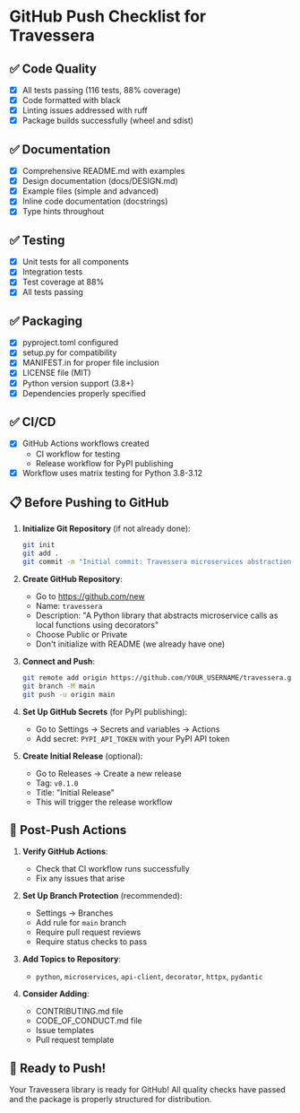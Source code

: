 # GitHub Push Checklist for Travessera

## ✅ Code Quality
- [x] All tests passing (116 tests, 88% coverage)
- [x] Code formatted with black
- [x] Linting issues addressed with ruff
- [x] Package builds successfully (wheel and sdist)

## ✅ Documentation
- [x] Comprehensive README.md with examples
- [x] Design documentation (docs/DESIGN.md)
- [x] Example files (simple and advanced)
- [x] Inline code documentation (docstrings)
- [x] Type hints throughout

## ✅ Testing
- [x] Unit tests for all components
- [x] Integration tests
- [x] Test coverage at 88%
- [x] All tests passing

## ✅ Packaging
- [x] pyproject.toml configured
- [x] setup.py for compatibility
- [x] MANIFEST.in for proper file inclusion
- [x] LICENSE file (MIT)
- [x] Python version support (3.8+)
- [x] Dependencies properly specified

## ✅ CI/CD
- [x] GitHub Actions workflows created
  - CI workflow for testing
  - Release workflow for PyPI publishing
- [x] Workflow uses matrix testing for Python 3.8-3.12

## 📋 Before Pushing to GitHub

1. **Initialize Git Repository** (if not already done):
   ```bash
   git init
   git add .
   git commit -m "Initial commit: Travessera microservices abstraction library"
   ```

2. **Create GitHub Repository**:
   - Go to https://github.com/new
   - Name: `travessera`
   - Description: "A Python library that abstracts microservice calls as local functions using decorators"
   - Choose Public or Private
   - Don't initialize with README (we already have one)

3. **Connect and Push**:
   ```bash
   git remote add origin https://github.com/YOUR_USERNAME/travessera.git
   git branch -M main
   git push -u origin main
   ```

4. **Set Up GitHub Secrets** (for PyPI publishing):
   - Go to Settings → Secrets and variables → Actions
   - Add secret: `PYPI_API_TOKEN` with your PyPI API token

5. **Create Initial Release** (optional):
   - Go to Releases → Create a new release
   - Tag: `v0.1.0`
   - Title: "Initial Release"
   - This will trigger the release workflow

## 🎉 Post-Push Actions

1. **Verify GitHub Actions**:
   - Check that CI workflow runs successfully
   - Fix any issues that arise

2. **Set Up Branch Protection** (recommended):
   - Settings → Branches
   - Add rule for `main` branch
   - Require pull request reviews
   - Require status checks to pass

3. **Add Topics to Repository**:
   - `python`, `microservices`, `api-client`, `decorator`, `httpx`, `pydantic`

4. **Consider Adding**:
   - CONTRIBUTING.md file
   - CODE_OF_CONDUCT.md file
   - Issue templates
   - Pull request template

## 🚀 Ready to Push!

Your Travessera library is ready for GitHub! All quality checks have passed and the package is properly structured for distribution.